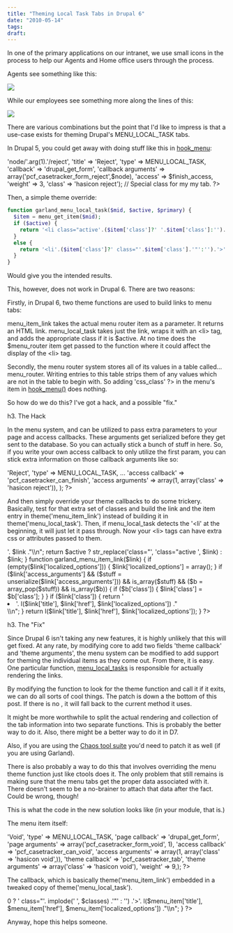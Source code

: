 ```yaml
---
title: "Theming Local Task Tabs in Drupal 6"
date: "2010-05-14"
tags:
draft:
---
```


In one of the primary applications on our intranet, we use small icons in the process to help our Agents and Home office users through the process.

Agents see something like this:

![](/sites/nickvahalik.com/files/agents_tab_icons.png)

While our employees see something more along the lines of this:

![](/sites/nickvahalik.com/files/user_tab_icons.png)

There are various combinations but the point that I'd like to impress is that a use-case exists for theming Drupal's MENU_LOCAL_TASK tabs.

In Drupal 5, you could get away with doing stuff like this in [hook_menu](http://dgo.to/hook_menu?):

<?php
    $items[] = array(
      'path' => 'node/'.arg(1).'/reject',
      'title' => 'Reject',
      'type' => MENU_LOCAL_TASK,
      'callback' => 'drupal_get_form',
      'callback arguments' => array('pcf_casetracker_form_reject',$node),
      'access' => $finish_access,
      'weight' => 3,
      'class' => 'hasicon reject'); // Special class for my my tab.
?>

Then, a simple theme override:

```php
function garland_menu_local_task($mid, $active, $primary) {
  $item = menu_get_item($mid);
  if ($active) {
    return '<li class="active'.($item['class']?' '.$item['class']:'').'">'. menu_item_link($mid) ."</li>\\n";
  }
  else {
    return '<li'.($item['class']?' class="'.$item['class'].'"':'').'>'. menu_item_link($mid) ."</li>\\n";
  }
}
```

Would give you the intended results.

This, however, does not work in Drupal 6.  There are two reasons:

Firstly, in Drupal 6, two theme functions are used to build links to menu tabs:

<?php theme('menu_item_link', $link) ?>
<?php theme('menu_local_task', $link, $active = FALSE) ?>

menu_item_link takes the actual menu router item as a parameter.  It returns an HTML link.   menu_local_task takes just the link, wraps it with an &lt;li&gt; tag, and adds the appropriate class if it is $active.  At no time does the $menu_router item get passed to the function where it could affect the display of the &lt;li&gt; tag.

Secondly, the menu router system stores all of its values in a table called... menu_router.  Writing entries to this table strips them of any values which are not in the table to begin with.  So adding <?php 'class' => 'css_class' ?> in the menu's item in [hook_menu()](http://dgo.to/a/hook_menu) does nothing.

So how do we do this?  I've got a hack, and a possible "fix."

h3.  The Hack

In the menu system, <?php 'page arguments' ?> and <?php 'access arguments' ?> can be utilized to pass extra parameters to your page and access callbacks.  These arguments get serialized before they get sent to the database.  So you can actually stick a bunch of stuff in here.  So, if you write your own access callback to only utilize the first param, you can stick extra information on those callback arguments like so:

<?php
  $items['node/%pcf_node/reject'] = array(
    'title' => 'Reject',
    'type' => MENU_LOCAL_TASK,
    ...
    'access callback' => 'pcf_casetracker_can_finish',
    'access arguments' => array(1, array('class' => 'hasicon reject')),
  );
?>

And then simply override your theme callbacks to do some trickery.  Basically, test for that extra set of classes and build the link and the item entry in theme('menu_item_link') instead of building it in theme('menu_local_task').  Then, if menu_local_task detects the '&lt;li' at the beginning, it will just let it pass through.  Now your &lt;li&gt; tags can have extra css or attributes passed to them.

<?php
function garland_menu_local_task($link, $active = FALSE) {
  if (substr($link, 0, 3) != '<li')
    return '<li '. ($active ? 'class="active" ' : '') .'>'. $link ."</li>\\n";

  return $active ? str_replace('class="', 'class="active ', $link) : $link;
}

function garland_menu_item_link($link) {
  if (empty($link['localized_options'])) {
    $link['localized_options'] = array();
  }

  if ($link['access_arguments'] && ($stuff = unserialize($link['access_arguments'])) && is_array($stuff) && ($b = array_pop($stuff)) && is_array($b)) {
    if ($b['class']) {
      $link['class'] = $b['class'];
    }
  }

  if ($link['class']) {
    return '<li class="'.($link['class'] ? ' '.$link['class'] : '').'">'. l($link['title'], $link['href'], $link['localized_options']) ."</li>\\n";
  }

  return l($link['title'], $link['href'], $link['localized_options']);
}
?>

h3.  The "Fix"

Since Drupal 6 isn't taking any new features, it is highly unlikely that this will get fixed.  At any rate, by modifying core to add two fields 'theme callback' and 'theme arguments', the menu system can be modified to add support for theming the individual items as they come out.  From there, it is easy.  One particular function, [menu_local_tasks](http://dgo.to/a/menu_local_tasks) is responsible for actually rendering the links.

By modifying the function to look for the theme function and call it if it exits, we can do all sorts of cool things.  The patch is down a the bottom of this post.  If there is no <?php 'theme callback' ?>, it will fall back to the current method it uses.

It might be more worthwhile to split the actual rendering and collection of the tab information into two separate functions.  This is probably the better way to do it.  Also, there might be a better way to do it in D7.

Also, if you are using the [Chaos tool suite](http://dgo.to/ctools) you'd need to patch it as well (if you are using Garland).

There is also probably a way to do this that involves overriding the menu theme function just like ctools does it.  The only problem that still remains is making sure that the menu tabs get the proper data associated with it.  There doesn't seem to be a no-brainer to attach that data after the fact.  Could be wrong, though!

This is what the code in the new solution looks like (in your module, that is.)

The menu item itself:

<?php
  $items['node/%pcf_node/void'] = array(
    'title' => 'Void',
    'type' => MENU_LOCAL_TASK,
    'page callback' => 'drupal_get_form',
    'page arguments' => array('pcf_casetracker_form_void', 1),
    'access callback' => 'pcf_casetracker_can_void',
    'access arguments' => array(1, array('class' => 'hasicon void',)),
    'theme callback' => 'pcf_casetracker_tab',
    'theme arguments' => array('class' => 'hasicon void'),
    'weight' => 9,);
?>

The callback, which is basically theme('menu_item_link') embedded in a tweaked copy of theme('menu_local_task').

<?php
function theme_pcf_casetracker_tab($menu_item, $options, $active = FALSE) {
  if (empty($menu_item['localized_options'])) {
    $menu_item['localized_options'] = array();
  }

  $classes = array();

  if ($active)
    $classes[] = 'active';

  if (is_string($options['class']))
    $classes[] = $options['class'];

  return '<li'. (count($classes) > 0 ? ' class="'. implode(' ', $classes) .'"' : '') .'>'. l($menu_item['title'], $menu_item['href'], $menu_item['localized_options']) ."</li>\\n";
}
?>

Anyway, hope this helps someone.
